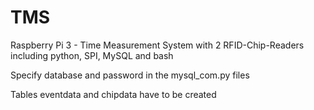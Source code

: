 # TMS
Raspberry Pi 3 - Time Measurement System with 2 RFID-Chip-Readers including python, SPI, MySQL and bash

Specify database and password in the mysql_com.py files

Tables eventdata and chipdata have to be created
